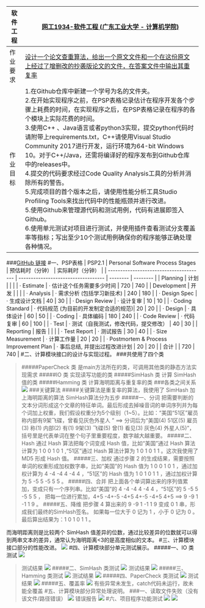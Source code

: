 | 软件工程 |[网工1934-软件工程 (广东工业大学 - 计算机学院)](https://edu.cnblogs.com/campus/gdgy/networkengineering1934-Softwareengineering) |
| ----------------- |--------------- |
| 作业要求| [设计一个论文查重算法，给出一个原文文件和一个在这份原文上经过了增删改的抄袭版论文的文件，在答案文件中输出其重复率](https://edu.cnblogs.com/campus/gdgy/networkengineering1934-Softwareengineering/homework/12137) |
| 作业目标 | 1.在Github仓库中新建一个学号为名的文件夹。<br>2.在开始实现程序之前，在PSP表格记录估计在程序开发各个步骤上耗费的时间，在实现程序之后，在PSP表格记录在程序的各个模块上实际花费的时间。<br>3.使用C++ 、Java语言或者python3实现，提交python代码时请附带上requirements.txt，C++请使用Visual Studio Community 2017进行开发，运行环境为64-bit Windows 10。对于C++/Java，还需将编译好的程序发布到Github仓库中的releases中。<br>4.提交的代码要求经过Code Quality Analysis工具的分析并消除所有的警告。<br>5.完成项目的首个版本之后，请使用性能分析工具Studio Profiling Tools来找出代码中的性能瓶颈并进行改进。<br>5.使用Github来管理源代码和测试用例，代码有进展即签入Github。<br>6.使用单元测试对项目进行测试，并使用插件查看测试分支覆盖率等指标；写出至少10个测试用例确保你的程序能够正确处理各种情况。 |

###[GitHub 链接](https://github.com/threer-qifu/threer-qifu/tree/main/3119005390)
#一、PSP表格
| PSP2.1                                  | Personal Software Process Stages    | 预估耗时（分钟） | 实际耗时（分钟） |
| --------------------------------------- | ----------------------------------- | -------- | -------- |
| Planning                                | 计划                                |          |          |
| · Estimate                              | · 估计这个任务需要多少时间            | 720      | 740      |
| Development                             | 开发                                |          |          |
| · Analysis                              | · 需求分析 (包括学习新技术)           | 240      | 180      |
| · Design Spec                           | · 生成设计文档                       | 40       | 30       |
| · Design Review                         | · 设计复审                           | 10       | 10       |
| · Coding Standard                       | · 代码规范 (为目前的开发制定合适的规范)| 20       | 20       |
| · Design                                | · 具体设计                           | 60       | 50       |
| · Coding                                | · 具体编码                           | 180      | 240       |
| · Code Review                           | · 代码复审                           | 60       | 100       |
| · Test                                  | · 测试（自我测试，修改代码，提交修改）  | 40       | 30       |
| Reporting                               | 报告                                 |          |          |
| · Test Report                            | · 测试报告                           | 30       | 40       |
| · Size Measurement                      | · 计算工作量                         | 20       | 20       |
| · Postmortem & Process Improvement Plan | · 事后总结, 并提出过程改进计划         | 20       | 20       |
| 合计                                    |                                     | 720      |   740     |
#二、计算模块接口的设计与实现过程。
###共使用了四个类
>#####PaperCheck 类
>是main方法所在的类，可调用其他类的静态方法实现需求
>#####IO 类
>实现读写功能的类
>#####SimHash 类
>计算 SimHash 值的类
>#####Hamming 类
>计算海明距离与重复率的类
###各类之间关系
![](https://img2020.cnblogs.com/blog/2534338/202109/2534338-20210919215829764-970305477.png)
###关键算法
#####关键算法是重复率的算法，我使用了 SimHash 加上海明距离的算法
SimHash算法分为五步
>#####一、分词
>把需要判断的文本分词形成这个文章的特征单词。最后形成去掉噪音词的单词序列并为每个词加上权重，我们假设权重分为5个级别（1~5）。比如：“美国“51区”雇员称内部有9架飞碟，曾看见灰色外星人 ” ==> 分词后为“美国(4) 51区(5) 雇员(3) 称(1) 内部(2) 有(1) 9架(3) 飞碟(5) 曾(1) 看见(3) 灰色(4) 外星人(5)”，括号里是代表单词在整个句子里重要程度，数字越大越重要。
>#####二、Hash
>通过 Hash 算法把每个词变成 Hash 值，比如“美国”通过 Hash 算法计算为 1 0 0 1 0 1 ,“51区”通过 Hash 算法计算为 1 0 1 0 1 1 。这次我使用了 MD5 形成 Hash 值。
>#####三、加权
>通过步骤 2 的生成结果，需要按照单词的权重形成加权数字串，比如“美国”的 Hash 值为 1 0 0 1 0 1 ，通过加权计算为 4 -4 -4 4 -4 4 ，“51区”的 Hash 值为 1 0 1 0 1 1 ，通过加权计算为 5 -5 5 -5 5 5 。
>#####四、合并
>把上面各个单词算出来的序列值累加，变成只有一个序列串。比如“美国”的 4 -4 -4 4 -4 4 ，“51区”的 5 -5 5 -5 5 5 ， 把每一位进行累加，4+5 -4+-5 -4+5 4+-5 -4+5 4+5 ==> 9 -9 1 -1 1 9 。
>#####五、降维
>把步骤 4 算出来的 9 -9 1 -1 1 9 变成 0 1 串，形成我们最终的SimHash签名。 如果每一位大于 0 记为 1 ，小于 0 记为 0 。最后算出结果为：1 0 1 0 1 1 。

而海明距离则是比较两个 SimHash 值差异的位数，通过比较差异的位数就可以得到两串文本的差异，通常认为海明距离<3的是高度相似的文本。
#三、计算模块接口部分的性能改进。
![](https://img2020.cnblogs.com/blog/2534338/202109/2534338-20210920013303951-653459157.png)
#四、计算模块部分单元测试展示。
#####一、IO 类测试
![](https://img2020.cnblogs.com/blog/2534338/202109/2534338-20210920012159938-1525243933.png)
>测试结果
![](https://img2020.cnblogs.com/blog/2534338/202109/2534338-20210920012231453-450000201.png)
#####二、SimHash 类测试
![](https://img2020.cnblogs.com/blog/2534338/202109/2534338-20210920011008431-268137311.png)
>测试结果
![](https://img2020.cnblogs.com/blog/2534338/202109/2534338-20210920011030135-44844856.png)
#####三、Hamming 类测试
![](https://img2020.cnblogs.com/blog/2534338/202109/2534338-20210920011651456-1606574296.png)
>测试结果
![](https://img2020.cnblogs.com/blog/2534338/202109/2534338-20210920011704371-319473620.png)
#####四、PaperCheck 类测试
![](https://img2020.cnblogs.com/blog/2534338/202109/2534338-20210920014111113-1564573665.png)
>测试结果
![](https://img2020.cnblogs.com/blog/2534338/202109/2534338-20210920005829302-1604814849.png)
#####五、覆盖率
![](https://img2020.cnblogs.com/blog/2534338/202109/2534338-20210920005642434-1369388572.png)
>有些异常未发生，catch代码未运行，故未能全覆盖
#五、计算模块部分异常处理说明。
###一、读取文件失败（没有该文件/路径错误）
![](https://img2020.cnblogs.com/blog/2534338/202109/2534338-20210920014835809-695463755.png)
>错误报告
![](https://img2020.cnblogs.com/blog/2534338/202109/2534338-20210920014940336-40043490.png)
#六、项目程序功能测试
![](https://img2020.cnblogs.com/blog/2534338/202109/2534338-20210919224141594-705593687.png)
![](https://img2020.cnblogs.com/blog/2534338/202109/2534338-20210919230907116-1872489223.png)
